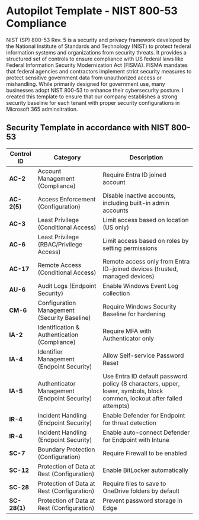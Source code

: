 # Autopilot Template - NIST 800-53 Compliance

NIST (SP) 800-53 Rev. 5 is a security and privacy framework developed by the National Institute of Standards and Technology (NIST) to protect federal information systems and organizations from security threats. It provides a structured set of controls to ensure compliance with US federal laws like Federal Information Security Modernization Act (FISMA). FISMA mandates that federal agencies and contractors implement strict security measures to protect sensitive government data from unauthorized access or mishandling. While primarily designed for government use, many businesses adopt NIST 800-53 to enhance their cybersecurity posture. I created this template to ensure that our company establishes a strong security baseline for each tenant with proper security configurations in Microsoft 365 adminsitration. 

## Security Template in accordance with NIST 800-53

| **Control ID**  | **Category**                 | **Description**                                   |
|----------------|-----------------------------|---------------------------------------------------|
| **AC-2**       | Account Management (Compliance) | Require Entra ID joined account                  |
| **AC-2(5)**    | Access Enforcement (Configuration) | Disable inactive accounts, including built-in admin accounts |
| **AC-3**       | Least Privilege (Conditional Access) | Limit access based on location (US only)         |
| **AC-6**       | Least Privilege (RBAC/Privilege Access) | Limit access based on roles by setting permissions |
| **AC-17**      | Remote Access (Conditional Access) | Remote access only from Entra ID-joined devices (trusted, managed devices) |
| **AU-6**       | Audit Logs (Endpoint Security) | Enable Windows Event Log collection              |
| **CM-6**       | Configuration Management (Security Baseline) | Require Windows Security Baseline for hardening  |
| **IA-2**       | Identification & Authentication (Compliance) | Require MFA with Authenticator only             |
| **IA-4**       | Identifier Management (Endpoint Security) | Allow Self-service Password Reset               |
| **IA-5**       | Authenticator Management (Endpoint Security) | Use Entra ID default password policy (8 characters, upper, lower, symbols, block common, lockout after failed attempts) |
| **IR-4**       | Incident Handling (Endpoint Security) | Enable Defender for Endpoint for threat detection |
| **IR-4**       | Incident Handling (Endpoint Security) | Enable auto-connect Defender for Endpoint with Intune |
| **SC-7**       | Boundary Protection (Configuration) | Require Firewall to be enabled                   |
| **SC-12**      | Protection of Data at Rest (Configuration) | Enable BitLocker automatically                  |
| **SC-28**      | Protection of Data at Rest (Configuration) | Require files to save to OneDrive folders by default |
| **SC-28(1)**   | Protection of Data at Rest (Configuration) | Prevent password storage in Edge                |

